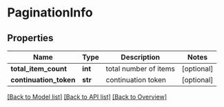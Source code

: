 # PaginationInfo

## Properties
Name | Type | Description | Notes
------------ | ------------- | ------------- | -------------
**total_item_count** | **int** | total number of items | [optional] 
**continuation_token** | **str** | continuation token | [optional] 

[[Back to Model list]](index.md#documentation-for-models) [[Back to API list]](index.md#documentation-for-api-endpoints) [[Back to Overview]](index.md)


